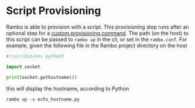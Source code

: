 # Script Provisioning

Rambo is able to provision with a script. This provisioning step runs after an optional step for a [custom provisioning command](command). The path (on the host) to this script can be passed to `rambo up` in the cli, or set in the `rambo.conf`. For example, given the following file in the Rambo project directory on the host


```python
#!/usr/bin/env python3

import socket

print(socket.gethostname())
```

this will display the hostname, according to Python


```shell
rambo up -s echo_hostname.py
```
